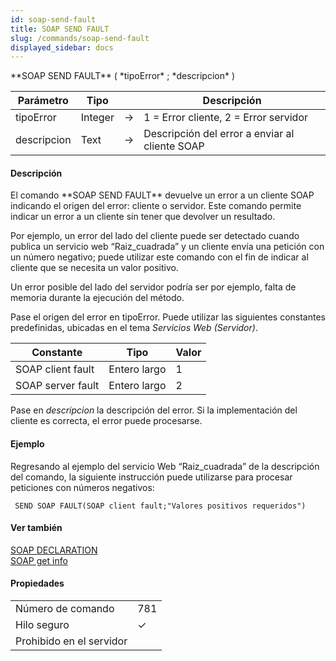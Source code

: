 ```yaml
---
id: soap-send-fault
title: SOAP SEND FAULT
slug: /commands/soap-send-fault
displayed_sidebar: docs
---
```


<!--REF #_command_.SOAP SEND FAULT.Syntax-->**SOAP SEND FAULT** ( *tipoError* ; *descripcion* )<!-- END REF-->
<!--REF #_command_.SOAP SEND FAULT.Params-->
| Parámetro | Tipo |  | Descripción |
| --- | --- | --- | --- |
| tipoError | Integer | &#8594;  | 1 = Error cliente, 2 = Error servidor |
| descripcion | Text | &#8594;  | Descripción del error a enviar al cliente SOAP |

<!-- END REF-->

#### Descripción 

<!--REF #_command_.SOAP SEND FAULT.Summary-->El comando **SOAP SEND FAULT** devuelve un error a un cliente SOAP indicando el origen del error: cliente o servidor.<!-- END REF--> Este comando permite indicar un error a un cliente sin tener que devolver un resultado. 

Por ejemplo, un error del lado del cliente puede ser detectado cuando publica un servicio web “Raiz\_cuadrada” y un cliente envía una petición con un número negativo; puede utilizar este comando con el fin de indicar al cliente que se necesita un valor positivo. 

Un error posible del lado del servidor podría ser por ejemplo, falta de memoria durante la ejecución del método. 

Pase el origen del error en tipoError. Puede utilizar las siguientes constantes predefinidas, ubicadas en el tema *Servicios Web (Servidor)*.

| Constante         | Tipo         | Valor |
| ----------------- | ------------ | ----- |
| SOAP client fault | Entero largo | 1     |
| SOAP server fault | Entero largo | 2     |

Pase en *descripcion* la descripción del error. Si la implementación del cliente es correcta, el error puede procesarse. 

#### Ejemplo 

Regresando al ejemplo del servicio Web “Raiz\_cuadrada” de la descripción del comando, la siguiente instrucción puede utilizarse para procesar peticiones con números negativos:

```4d
 SEND SOAP FAULT(SOAP client fault;"Valores positivos requeridos")
```

#### Ver también 

[SOAP DECLARATION](soap-declaration.md)  
[SOAP get info](soap-get-info.md)  

#### Propiedades
|  |  |
| --- | --- |
| Número de comando | 781 |
| Hilo seguro | &check; |
| Prohibido en el servidor ||



